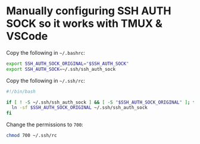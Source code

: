 # Manually configuring SSH AUTH SOCK so it works with TMUX & VSCode

Copy the following in `~/.bashrc`:

```bash
export SSH_AUTH_SOCK_ORIGINAL="$SSH_AUTH_SOCK"
export SSH_AUTH_SOCK=~/.ssh/ssh_auth_sock
```

Copy the following in `~/.ssh/rc`:
```bash
#!/bin/bash

if [ ! -S ~/.ssh/ssh_auth_sock ] && [ -S "$SSH_AUTH_SOCK_ORIGINAL" ]; then
  ln -sf $SSH_AUTH_SOCK_ORIGINAL ~/.ssh/ssh_auth_sock
fi
```

Change the permissions to `700`:
```bash
chmod 700 ~/.ssh/rc
```